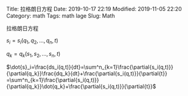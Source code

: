 Title: 拉格朗日方程
Date: 2019-10-17 22:19
Modified: 2019-11-05 22:20
Category: math
Tags: math lage
Slug: Math

拉格朗日方程

$s_i=s_i(q_1,q_2,...,q_n,t)$

$q_k=q_k(s_1,s_2,...,s_n,t)$

$\dot{s}_i=\frac{ds_i(q,t)}{dt}=\sum^n_{k=1}\frac{\partial{s_i(q,t)}}{\partial{q_k}}\frac{dq_k}{dt}+\frac{\partial{s_i(q,t)}}{\partial{t}}
=\sum^n_{k=1}\frac{\partial{s_i(q,t)}}{\partial{q_k}}\dot{q_k}+\frac{\partial{s_i(q,t)}}{\partial{t}}$
